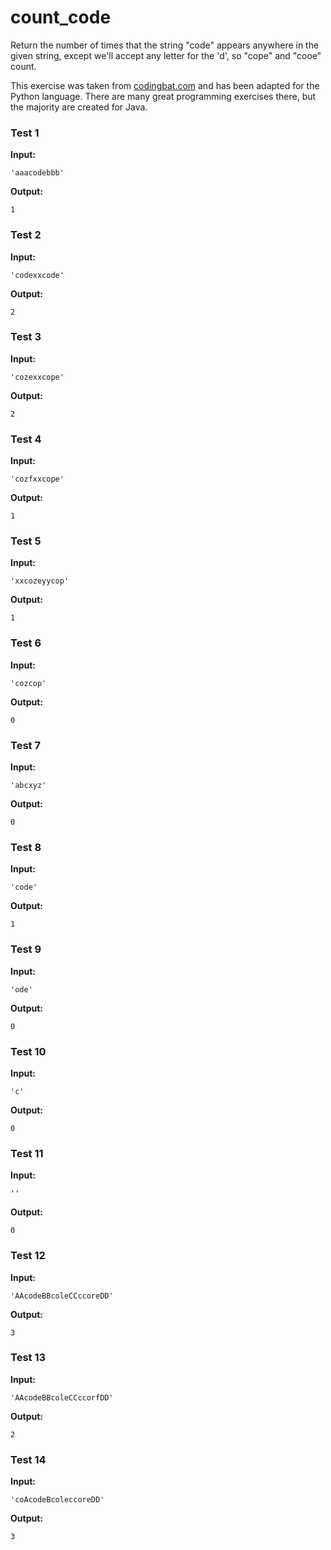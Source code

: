 # count_code





Return the number of times that the string "code" appears anywhere in the given string, except we'll accept any letter for the 'd', so "cope" and "cooe" count.

This exercise was taken from [codingbat.com](https://codingbat.com/prob/p123614) and has been adapted for the Python language. There are many great programming exercises there, but the majority are created for Java.






### Test 1
**Input:**
```
'aaacodebbb'
```
**Output:**
```
1
```
### Test 2
**Input:**
```
'codexxcode'
```
**Output:**
```
2
```
### Test 3
**Input:**
```
'cozexxcope'
```
**Output:**
```
2
```
### Test 4
**Input:**
```
'cozfxxcope'
```
**Output:**
```
1
```
### Test 5
**Input:**
```
'xxcozeyycop'
```
**Output:**
```
1
```
### Test 6
**Input:**
```
'cozcop'
```
**Output:**
```
0
```
### Test 7
**Input:**
```
'abcxyz'
```
**Output:**
```
0
```
### Test 8
**Input:**
```
'code'
```
**Output:**
```
1
```
### Test 9
**Input:**
```
'ode'
```
**Output:**
```
0
```
### Test 10
**Input:**
```
'c'
```
**Output:**
```
0
```
### Test 11
**Input:**
```
''
```
**Output:**
```
0
```
### Test 12
**Input:**
```
'AAcodeBBcoleCCccoreDD'
```
**Output:**
```
3
```
### Test 13
**Input:**
```
'AAcodeBBcoleCCccorfDD'
```
**Output:**
```
2
```
### Test 14
**Input:**
```
'coAcodeBcoleccoreDD'
```
**Output:**
```
3
```


